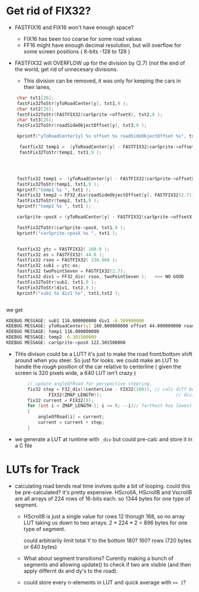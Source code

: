 
# Get rid of FIX32?

  * FASTFIX16 and FIX16 won't have enough space?  
    * FIX16 has been too coarse for some road values
    * FF16 might have enough decimal resolution, but will overflow for some screen positions ( 8-bits -128 to 128 )

  * FASTFIX32 will OVERFLOW up for the  division by (2.7) (not the end of the world, get rid of 
    unnecesary divisions.
    * This division can be removed, it was only for keeping the cars in their lanes,

```c++
    char txt1[26];
    fastFix32ToStr(yToRoadCenter[y], txt1,9 );
    char txt2[26];
    fastFix32ToStr(FASTFIX32(carSprite->offsetX), txt2,9 );
    char txt3[26];
    fastFix32ToStr(roadSideObjectOffset[y], txt3,9 );

    kprintf("yToRoadCenter[y] %s offset %s roadSideObjectOffset %s", txt1, txt2, txt3 );

     fastfix32 temp1 =  (yToRoadCenter[y] - FASTFIX32(carSprite->offsetX));
     fastFix32ToStr(temp1, txt1,9 );




    fastfix32 temp1 =  (yToRoadCenter[y] - FASTFIX32(carSprite->offsetX));
    fastFix32ToStr(temp1, txt1,9 );
    kprintf("temp1 %s ", txt1 );
    fastfix32 temp2 = FF32_div(roadSideObjectOffset[y], FASTFIX32(2.7));   <<< NO GOOD
    fastFix32ToStr(temp2, txt1,9 );
    kprintf("temp2 %s ", txt1 );

    carSprite->posX = (yToRoadCenter[y] - FASTFIX32(carSprite->offsetX)) - FF32_div(roadSideObjectOffset[y], FASTFIX32(2.7));

    fastFix32ToStr(carSprite->posX, txt1,9 );
    kprintf("carSprite->posX %s ", txt1 );


    fastfix32 ytc = FASTFIX32( 160.0 );
    fastfix32 os = FASTFIX32( 44.0 );
    fastfix32 rsoo = FASTFIX32( 238.968 );
    fastfix32 sub1 = ytc-os;
    fastfix32 twoPointSeven = FASTFIX32(2.7);
    fastfix32 div1 = FF32_div( rsoo, twoPointSeven );   <<< NO GOOD
    fastFix32ToStr(sub1, txt1,9 );
    fastFix32ToStr(div1, txt2,9 );
    kprintf("sub1 %s div1 %s", txt1,txt2 );



```
we get
```bash
KDEBUG MESSAGE: sub1 116.000000000 div1 -6.309900000
KDEBUG MESSAGE: yToRoadCenter[y] 160.000000000 offset 44.000000000 roadSideObjectOffset 238.990700000
KDEBUG MESSAGE: temp1 116.000000000
KDEBUG MESSAGE: temp2 -6.301500000
KDEBUG MESSAGE: carSprite->posX 122.301500000
```
  * THis divison could be a LUT? it's just to make the road front/bottom shift around when
   you steer. So just for looks. we could make an LUT to handle the *rough* position of the 
  car relative to centerline ( given the screen is 320 pixels wide, a 640 LUT isn't crazy )

```c++
        // update angleOfRoad for perspective steering.
        fix32 step = F32_div((centerLine - FIX32(160)), // calc diff between center and positoin at front
                FIX32(ZMAP_LENGTH));                            // divide by the height of the road graphic.
        fix32 current = FIX32(0);
        for (int i = ZMAP_LENGTH-1; i >= 0; --i)// farthest has lowest offset.
        {
            angleOfRoad[i] = current;
            current = current + step;
        }
```

  * we generate a LUT at runtime with `_div` but could pre-calc and store it in a C file


# LUTs for Track
* calculating road bends real time invlves quite a bit of looping. 
  could this be pre-calculated?
  it's pretty expensive. HScrollA, HScrollB and VscrollB are all arrays of 224 rows
   of 16-bits each. so 1344 bytes for one type of segment.
   * HScrollB is just a single value for rows 12 thorugh 168, so no array LUT
     taking us down to two arrays: 2 * 224 * 2 = 896 bytes for one type of segment.
     
     could arbitrarily limit total Y to the bottom 180? 160? rows (720 bytes or 640 bytes)

   * What about segment transitions? Curently making a bunch of segments
     and allowing update() to check if two are visible (and then apply differnt
     dx and dy's to the road). 
  
   * could store every n-elements in LUT and quick average with `>> 1`?
   




